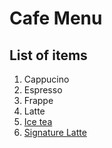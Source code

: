 # Cafe Menu

## List of items

1. Cappucino
2. Espresso
3. Frappe
4. Latte
5. [Ice tea](recipes/ice_tea.txt)
6. [Signature Latte](recipes/signature_latte.txt)
